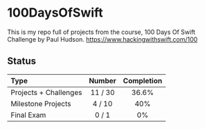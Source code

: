 # 100DaysOfSwift

This is my repo full of projects from the course, 100 Days Of Swift Challenge by Paul Hudson.
https://www.hackingwithswift.com/100

## Status

Type               | Number  | Completion
:---               |  :---:  |   :---:
Projects + Challenges           |  11 / 30 | 36.6%
Milestone Projects |  4 / 10 | 40%
Final Exam         |  0 / 1  | 0%

